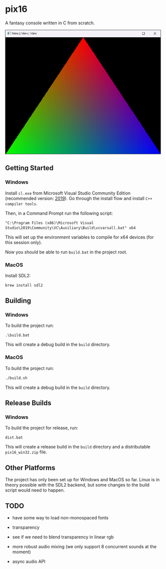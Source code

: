 # pix16

A fantasy console written in C from scratch.

<img src="./assets/demo.png" style="image-rendering:pixelated;" width="648" />

## Getting Started

### Windows

Install `cl.exe` from Microsoft Visual Studio Community Edition (recommended version: [2019](https://visualstudio.microsoft.com/vs/older-downloads/)).
Go through the install flow and install `C++ compiler tools`.

Then, in a Command Prompt run the following script:

```batch
"C:\Program Files (x86)\Microsoft Visual Studio\2019\Community\VC\Auxiliary\Build\vcvarsall.bat" x64
```

This will set up the environment variables to compile for x64 devices (for this session only).

Now you should be able to run `build.bat` in the project root.

### MacOS

Install SDL2:

```bash
brew install sdl2
```

## Building

### Windows

To build the project run:

```batch
.\build.bat
```

This will create a debug build in the `build` directory.

### MacOS

To build the project run:
```bash
./build.sh
```

This will create a debug build in the `build` directory.

## Release Builds

### Windows

To build the project for release, run:

```batch
dist.bat
```

This will create a release build in the `build` directory and a distributable `pix16_win32.zip` file.


## Other Platforms

The project has only been set up for Windows and MacOS so far. Linux is in theory possible with the SDL2 backend, but some changes to the build script would need to happen.

## TODO

- have some way to load non-monospaced fonts
- transparency
- see if we need to blend transparency in linear rgb

- more robust audio mixing (we only support 8 concurrent sounds at the moment)
- async audio API

